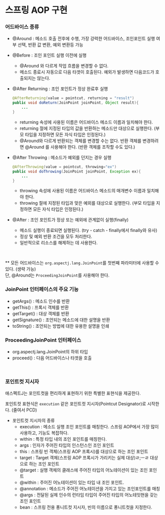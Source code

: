 #  스프링 AOP 구현

### 어드바이스 종류   
- @Around : 메소드 호출 전후에 수행, 가장 강력한 어드바이스, 조인포인트 실행 여부 선택, 반환 값 변환, 예외 변환등 가능
- @Before : 조인 포인트 실행 이전에 실행
    - @Around 와 다르게 작업 흐름을 변경할 수 없다.
    - 메소드 종료시 자동으로 다음 타겟이 호출된다. 예외가 발생하면 다음코드가 호출되지는 않는다.
- @After Returning : 조인 포인트가 정상 완료후 실행
    
    ```java
    @AfterReturning(value = pointcut, returning = "result")
    public void doReturn(JoinPoint joinPoint, Object result){
    	...
    }
    ```
    
    - returning 속성에 사용된 이름은 어드바이스 메소드 이름과 일치해야 한다.
    - returning 절에 지정된 타입의 값을 반환하는 메소드만 대상으로 실행한다. (부모 타입을 지정하면 모든 자식 타입은 인정된다.)
    - @Around와 다르게 반환되는 객체를 변경할 수는 없다. 반환 객체를 변경하려면 @Around 를 사용해야 한다. (반환 객체를 조작할 수도 있다.)
- @After Throwing : 메소드가 예외를 던지는 경우 실행
    
    ```java
    @AfterThrowing(value = pointcut, throwing="ex")
    public void doThrowing(JoinPoint joinPoint, Exception ex){
    	...
    }
    ```
    
    - throwing 속성에 사용된 이름은 어드바이스 메소드의 매개변수 이름과 일치해야 한다.
    - throwing 절에 지정된 타입과 맞은 예외를 대상으로 실행한다. (부모 타입을 지정하면 모든 자식 타입은 인정된다.)
- @After : 조인 포인트가 정상 또는 예외에 관계없이 실행(finally)
    - 메소드 실행이 종료되면 실행된다. (try - catch - finally에서 finally와 유사)
    - 정상 및 예외 반환 조건을 모두 처리한다.
    - 일반적으로 리소스를 해제하는 데 사용한다.
<br/>

** 모든 어드바이스는 `org.aspectj.lang.JoinPoint`를 첫번째 파라미터에 사용할 수 있다. (생략 가능)  
  단, @Around는 `ProceedingJoinPoint`를 사용해야 한다.
<br/>
### JoinPoint 인터페이스의 주요 기능

- getArgs() : 메소드 인수를 반환
- getThis() : 프록시 객체를 반환
- getTarget() : 대상 객체를 반환
- getSignature() : 조언되는 메소드에 대한 설명을 반환
- toString() : 조언되는 방법에 대한 유용한 설명을 인쇄

### ProceedingJoinPoint 인터페이스

- org.aspectj.lang.JoinPoint의 하위 타입
- proceed() : 다음 어드바이스나 타겟을 호출
<br/>

### 포인트컷 지시자

애스펙트J는 포인트컷을 편리하게 표현하기 위한 특별한 표현식을 제공한다.

포인트컷 표현식은 `execution` 같은 포인트컷 지시자(Pointcut Designator)로 시작한다. (줄여서 PCD)

- 포인트컷 지시자의 종류
    - execution : 메소드 실행 조인 포인트를 매칭한다. 스프링 AOP에서 가장 많이 사용하고, 기능도 복잡하다.
    - within : 특정 타입 내의 조인 포인트를 매칭한다.
    - args : 인자가 주어진 타입의 인스턴스인 조인 포인트
    - this : 스프링 빈 객체(스프링 AOP 프록시)를 대상으로 하는 조인 포인트
    - target : Target 객체(스프링 AOP 프록시가 가리키는 실제 대상)ㄹ;ㅡㄹ 대상으로 하는 조인 포인트
    - @target : 실행 객체의 클래스에 주어진 타입의 어노테이션이 있는 조인 포인트
    - @within : 주어진 어노테이션이 있는 타입 내 조인 포인트.
    - @annotation : 메소드가 주어진 어노테이션을 가지고 있는 조인포인트를 매칭
    - @args : 전달된 실제 인수의 런타임 타입이 주어진 타입의 어노테잇현을 갖는 조인 포인트
    - bean : 스프링 전용 퐁니트컷 지시자, 빈의 이름으로 퐁니트컷을 지정한다.
